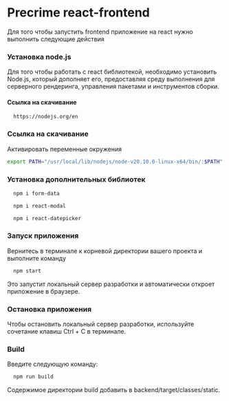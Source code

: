 # Precrime react-frontend 

Для того чтобы запустить frontend приложение на react нужно выполнить следующие действия 


### Установка node.js
Для того чтобы работать с react библиотекой, необходимо установить Node.js, который дополняет его, предоставляя среду выполнения для серверного рендеринга, управления пакетами и инструментов сборки. 

#### Ссылка на скачивание

```
  https://nodejs.org/en
```

### Ссылка на скачивание

Активировать переменные окружения

```bash
export PATH="/usr/local/lib/nodejs/node-v20.10.0-linux-x64/bin/:$PATH"
```

### Установка дополнительных библиотек
```bash
  npm i form-data
```
```bash
  npm i react-modal
```
```bash
  npm i react-datepicker
```
### Запуск приложения
Вернитесь в терминале к корневой директории вашего проекта и выполните команду
```bash
  npm start
```
Это запустит локальный сервер разработки и автоматически откроет приложение в браузере.
### Остановка приложения
Чтобы остановить локальный сервер разработки, используйте сочетание клавиш Ctrl + C в терминале.

### Build
Введите следующую команду:

```bash
  npm run build
```

Содержимое директории build добавить в backend/target/classes/static.






